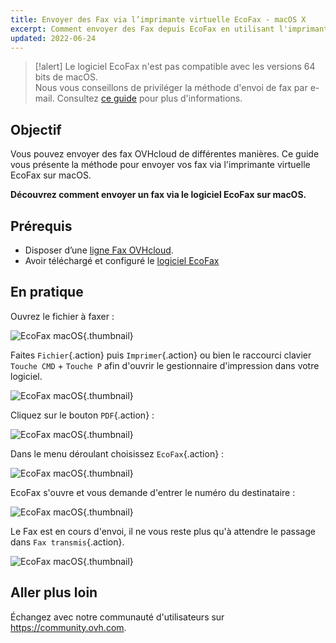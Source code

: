 ```yaml
---
title: Envoyer des Fax via l’imprimante virtuelle EcoFax - macOS X
excerpt: Comment envoyer des Fax depuis EcoFax en utilisant l'imprimante virtuelle - Version macOS X
updated: 2022-06-24
---
```


> [!alert]
> Le logiciel EcoFax n'est pas compatible avec les versions 64 bits de macOS.<br>
> Nous vous conseillons de priviléger la méthode d'envoi de fax par e-mail. Consultez [ce guide](envoyer_des_fax_et_creer_des_campagnes_par_e_mail1.) pour plus d'informations.

## Objectif

Vous pouvez envoyer des fax OVHcloud de différentes manières. Ce guide vous présente la méthode pour envoyer vos fax via l'imprimante virtuelle EcoFax sur macOS.

**Découvrez comment envoyer un fax via le logiciel EcoFax sur macOS.**

## Prérequis

- Disposer d’une [ligne Fax OVHcloud](fax.).
- Avoir téléchargé et configuré le [logiciel EcoFax](fax-ecofax.)

## En pratique

Ouvrez le fichier à faxer :

![EcoFax macOS](img_2486.jpg){.thumbnail}

Faites `Fichier`{.action} puis `Imprimer`{.action} ou bien le raccourci clavier `Touche CMD` + `Touche P` afin d'ouvrir le gestionnaire d'impression dans votre logiciel.

![EcoFax macOS](img_2487.jpg){.thumbnail}

Cliquez sur le bouton `PDF`{.action} :

![EcoFax macOS](img_2488.jpg){.thumbnail}

Dans le menu déroulant choisissez `EcoFax`{.action} :

![EcoFax macOS](img_2489.jpg){.thumbnail}

EcoFax s'ouvre et vous demande d'entrer le numéro du destinataire :

![EcoFax macOS](img_2490.jpg){.thumbnail}

Le Fax est en cours d'envoi, il ne vous reste plus qu'à attendre le passage dans `Fax transmis`{.action}.

![EcoFax macOS](img_2491.jpg){.thumbnail}

## Aller plus loin

Échangez avec notre communauté d'utilisateurs sur <https://community.ovh.com>.
